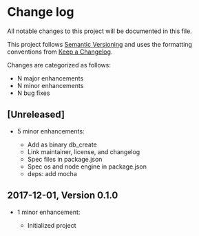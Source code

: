 # Change log

All notable changes to this project will be documented in this file.

This project follows [Semantic Versioning](http://semver.org/) and uses the formatting conventions from [Keep a Changelog](http://keepachangelog.com).

Changes are categorized as follows:

* N major enhancements
* N minor enhancements
* N bug fixes

## [Unreleased]

* 5 minor enhancements:

  * Add as binary db_create
  * Link maintainer, license, and changelog
  * Spec files in package.json
  * Spec os and node engine in package.json
  * deps: add mocha

## 2017-12-01, Version 0.1.0

* 1 minor enhancement:

  * Initialized project
